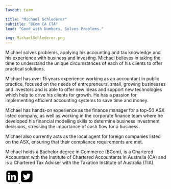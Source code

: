 ```yaml
---
layout: team

title: "Michael Schlederer"
subtitle: "BCom CA CTA"
lead: "Good with Numbers, Solves Problems."

img: MichaelSchlederer.png
---
```


Michael solves problems, applying his accounting and tax knowledge and his experience with business and investing. Michael believes in taking the time to understand the unique circumstances of each of his clients to offer practical solutions.

Michael has over 15 years experience working as an accountant in public practice, focused on the needs of entrepreneurs, small, growing businesses and investors and is able to offer new ideas and support new technologies which help to drive his clients for growth. He has a passion for implementing efficient accounting systems to save time and money.

Michael has hands-on experience as the finance manager for a top-50 ASX listed company, as well as working in the corporate finance team where he developed his financial modelling skills to determine business investment decisions, stressing the importance of cash flow for a business.

Michael also currently acts as the local agent for foreign companies listed on the ASX, ensuring that their compliance requirements are met.

Michael holds a Bachelor degree in Commerce (BCom), is a Chartered Accountant with the Institute of Chartered Accountants in Australia (CA) and is a Chartered Tax Adviser with the Taxation Institute of Australia (TIA).

[<svg class="icon me-2" width="3em" height="3em" fill="var(--bs-success)" viewBox="0 0 1792 1792" xmlns="http://www.w3.org/2000/svg">
<path id="fa-linkedin-square" d="M365 1414h231v-694h-231v694zm246-908q-1-52-36-86t-93-34-94.5 34-36.5 86q0 51 35.5 85.5t92.5 34.5h1q59 0 95-34.5t36-85.5zm585 908h231v-398q0-154-73-233t-193-79q-136 0-209 117h2v-101h-231q3 66 0 694h231v-388q0-38 7-56 15-35 45-59.5t74-24.5q116 0 116 157v371zm468-998v960q0 119-84.5 203.5t-203.5 84.5h-960q-119 0-203.5-84.5t-84.5-203.5v-960q0-119 84.5-203.5t203.5-84.5h960q119 0 203.5 84.5t84.5 203.5z"/>
</svg>
](//au.linkedin.com/in/michaelschlederer/) [<svg class="icon me-2" width="3em" height="3em" fill="var(--bs-success)" viewBox="0 0 1792 1792" xmlns="http://www.w3.org/2000/svg">
<path id="fa-twitter-square" d="M1408 610q-56 25-121 34 68-40 93-117-65 38-134 51-61-66-153-66-87 0-148.5 61.5t-61.5 148.5q0 29 5 48-129-7-242-65t-192-155q-29 50-29 106 0 114 91 175-47-1-100-26v2q0 75 50 133.5t123 72.5q-29 8-51 8-13 0-39-4 21 63 74.5 104t121.5 42q-116 90-261 90-26 0-50-3 148 94 322 94 112 0 210-35.5t168-95 120.5-137 75-162 24.5-168.5q0-18-1-27 63-45 105-109zm256-194v960q0 119-84.5 203.5t-203.5 84.5h-960q-119 0-203.5-84.5t-84.5-203.5v-960q0-119 84.5-203.5t203.5-84.5h960q119 0 203.5 84.5t84.5 203.5z"/>
</svg>
](//twitter.com/MichaelSchled)
